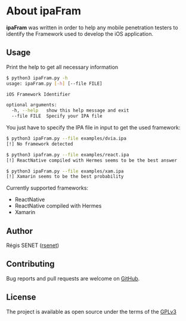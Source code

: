 # About ipaFram

**ipaFram** was written in order to help any mobile penetration testers to identify the Framework used to develop the iOS application.

## Usage

Print the help to get all necessary information

```bash
$ python3 ipaFram.py -h
usage: ipaFram.py [-h] [--file FILE]

iOS Framework Identifier

optional arguments:
  -h, --help   show this help message and exit
  --file FILE  Specify your IPA file
```

You just have to specify the IPA file in input to get the used framework:

```bash
$ python3 ipaFram.py --file examples/dvia.ipa
[!] No framework detected

$ python3 ipafram.py --file examples/react.ipa
[!] ReactNative compiled with Hermes seems to be the best answer

$ python3 ipaFram.py --file examples/xam.ipa
[!] Xamarin seems to be the best probability
```

Currently supported frameworks:

* ReactNative
* ReactNative compiled with Hermes
* Xamarin

## Author

Régis SENET ([rsenet](https://github.com/rsenet))


## Contributing

Bug reports and pull requests are welcome on [GitHub](https://github.com/rsenet/ipaFram).

## License

The project is available as open source under the terms of the [GPLv3](https://www.gnu.org/licenses/quick-guide-gplv3.en.html)
